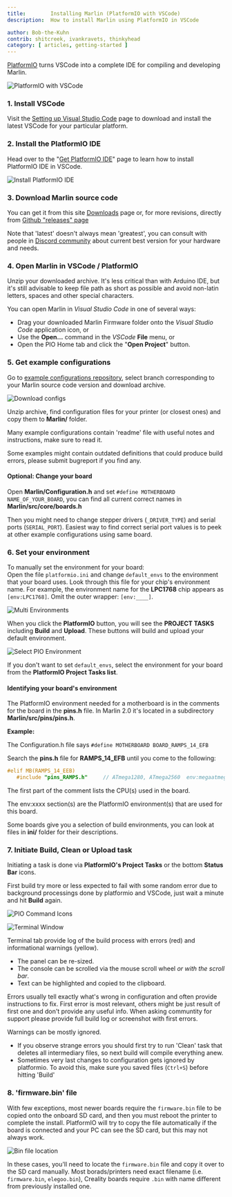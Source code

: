 ```yaml
---
title:        Installing Marlin (PlatformIO with VSCode)
description:  How to install Marlin using PlatformIO in VSCode

author: Bob-the-Kuhn
contrib: shitcreek, ivankravets, thinkyhead
category: [ articles, getting-started ]
---
```


[PlatformIO](//platformio.org/install/ide?install=vscode) turns VSCode into a complete IDE for compiling and developing Marlin.

![PlatformIO with VSCode](/assets/images/basics/install_platformio_vscode/platformio_vscode_screenshot.png)

### 1. Install VSCode

Visit the [Setting up Visual Studio Code](//code.visualstudio.com/docs/setup/setup-overview) page to download and install the latest VSCode for your particular platform.

### 2. Install the PlatformIO IDE

Head over to the "[Get PlatformIO IDE](//platformio.org/install/ide?install=vscode)" page to learn how to install PlatformIO IDE in VSCode.

![Install PlatformIO IDE](/assets/images/basics/install_platformio_vscode/install_platformio_vscode.png)

### 3. Download Marlin source code

You can get it from this site [Downloads](/meta/download/) page or, for more revisions, directly from [Github "releases" page](https://github.com/MarlinFirmware/Marlin/releases)

Note that 'latest' doesn't always mean 'greatest', you can consult with people in [Discord community](https://discord.gg/n5NJ59y) about current best version for your hardware and needs.

### 4. Open Marlin in VSCode / PlatformIO

Unzip your downloaded archive. It's less critical than with Arduino IDE, but it's still advisable to keep file path as short as possible and avoid non-latin letters, spaces and other special characters.

You can open Marlin in *Visual Studio Code* in one of several ways:
- Drag your downloaded Marlin Firmware folder onto the *Visual Studio Code* application icon, or
- Use the **Open…** command in the *VSCode* **File** menu, or
- Open the PIO Home tab and click the "**Open Project**" button.

### 5. Get example configurations

Go to [example configurations repository](https://github.com/MarlinFirmware/Configurations/), select branch corresponding to your Marlin source code version and download archive.

![Download configs](/assets/images/basics/install_platformio_vscode/download_configs.png)

Unzip archive, find configuration files for your printer (or closest ones) and copy them to **Marlin/** folder.

Many example configurations contain 'readme' file with useful notes and instructions, make sure to read it.

Some examples might contain outdated definitions that could produce build errors, please submit bugreport if you find any.


#### Optional: Change your board

Open **Marlin/Configuration.h** and set `#define MOTHERBOARD NAME_OF_YOUR_BOARD`, you can find all current correct names in **Marlin/src/core/boards.h**

Then you might need to change stepper drivers (`_DRIVER_TYPE`) and serial ports (`SERIAL_PORT`). Easiest way to find correct serial port values is to peek at other example configurations using same board.


### 6. Set your environment

To manually set the environment for your board:<br/>
Open the file `platformio.ini` and change `default_envs` to the environment that your board uses. Look through this file for your chip's environment name. For example, the environment name for the **LPC1768** chip appears as `[env:LPC1768]`. Omit the outer wrapper: `[env:____]`.

![Multi Environments](/assets/images/basics/install_platformio_vscode/platformio_ini.png)

When you click the **PlatformIO** button, you will see the **PROJECT TASKS** including **Build** and **Upload**. These buttons will build and upload your default environment.

![Select PIO Environment](/assets/images/basics/install_platformio_vscode/select_environment.png)

If you don't want to set `default_envs`, select the environment for your board from the **PlatformIO Project Tasks list**.

#### Identifying your board's environment

The PlatformIO environment needed for a motherboard is in the comments for the board in the **pins.h** file. In Marlin 2.0 it's located in a subdirectory **Marlin/src/pins/pins.h**.

**Example:**

  The Configuration.h file says `#define MOTHERBOARD BOARD_RAMPS_14_EFB`

  Search the **pins.h** file for **RAMPS_14_EFB** until you come to the following:

  ```cpp
  #elif MB(RAMPS_14_EEB)
     #include "pins_RAMPS.h"     // ATmega1280, ATmega2560  env:megaatmega1280 env:megaatmega2560
  ```

  The first part of the comment lists the CPU(s) used in the board.

  The env:xxxx section(s) are the PlatformIO environment(s) that are used for this board.

Some boards give you a selection of build environments, you can look at files in **ini/** folder for their descriptions.

### 7. Initiate Build, Clean or Upload task

Initiating a task is done via **PlatformIO's Project Tasks** or the bottom **Status Bar** icons.

First build try more or less expected to fail with some random error due to background processings done by platformio and VSCode, just wait a minute and hit **Build** again.

![PIO Command Icons](/assets/images/basics/install_platformio_vscode/pio_command_icons_call_outs.png)

![Terminal Window](/assets/images/basics/install_platformio_vscode/terminal_window.png)

Terminal tab provide log of the build process with errors (red) and informational warnings (yellow).
- The panel can be re-sized.
- The console can be scrolled via the mouse scroll wheel *or with the scroll bar*.
- Text can be highlighted and copied to the clipboard.

Errors usually tell exactly what's wrong in configuration and often provide instructions to fix. First error is most relevant, others might be just result of first one and don't provide any useful info. When asking communtity for support please provide full build log or screenshot with first errors.

Warnings can be mostly ignored.

- If you observe strange errors you should first try to run 'Clean' task that deletes all intermediary files, so next build will compile everything anew. 
- Sometimes very last changes to configuration gets ignored by platformio. To avoid this, make sure you saved files (`Ctrl+S`) before hitting 'Build'

### 8. 'firmware.bin' file

With few exceptions, most newer boards require the `firmware.bin` file to be copied onto the onboard SD card, and then you must reboot the printer to complete the install. PlatformIO will try to copy the file automatically if the board is connected and your PC can see the SD card, but this may not always work.

![Bin file location](/assets/images/basics/install_platformio_vscode/firmware_bin.png)

In these cases, you'll need to locate the `firmware.bin` file and copy it over to the SD card manually. 
Most borads/printers need exact filename (i.e. `firmware.bin`, `elegoo.bin`), Creality boards require `.bin` with name different from previously installed one. 